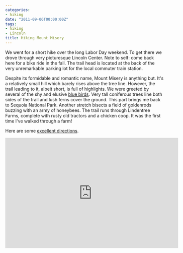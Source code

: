 ```yaml
---
categories:
- hiking
date: "2011-09-06T00:00:00Z"
tags:
- hiking
- Lincoln
title: Hiking Mount Misery
---
```

We went for a short hike over the long Labor Day weekend. To get there we drove through very picturesque Lincoln Center. Note to self: come back here for a bike ride in the fall. The trail head is located at the back of the very unremarkable parking lot for the local commuter train station.

Despite its formidable and romantic name, Mount Misery is anything but. It's a relatively small hill which barely rises above the tree line. However, the trail leading to it, albeit short, is full of highlights. We were greeted by several of the shy and elusive [blue birds](http://en.wikipedia.org/wiki/Bluebird). Very tall coniferous trees line both sides of the trail and lush ferns cover the ground. This part brings me back to Sequoia National Park. Another stretch bisects a field of goldenrods buzzing with an army of honeybees. The trail runs through Lindentree Farms, complete with rusty old tractors and a chicken coop. It was the first time I've walked through a farm!

Here are some [excellent directions](http://www321.pair.com/oaries/localattitude/mountmisery.htm).

<iframe src="http://maps.google.com/maps/ms?msa=0&amp;msid=214490968088440958659.0004ac21a9aeb994026fa&amp;ie=UTF8&amp;ll=42.418668,-71.335228&amp;spn=0.008358,0.025229&amp;vpsrc=6&amp;output=embed" frameborder="0" marginwidth="0" marginheight="0" scrolling="no" width="550" height="350"></iframe>

